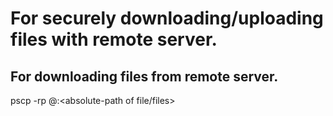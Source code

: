 # For securely downloading/uploading files with remote server.
## For downloading files from remote server.
pscp -rp <user-name>@<remoteIP>:<absolute-path of file/files> <Local-path>
